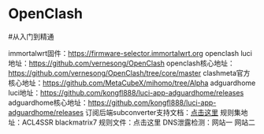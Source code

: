 # OpenClash
#从入门到精通

immortalwrt固件：https://firmware-selector.immortalwrt.org
openclash luci地址：https://github.com/vernesong/OpenClash
openclash核心地址：https://github.com/vernesong/OpenClash/tree/core/master
clashmeta官方核心地址：https://github.com/MetaCubeX/mihomo/tree/Alpha
adguardhome luci地址：https://github.com/kongfl888/luci-app-adguardhome/releases
adguardhome核心地址：https://github.com/kongfl888/luci-app-adguardhome/releases
订阅后端subconverter支持文档：[点击这里](https://github.com/tindy2013/subconverter/blob/master/README-cn.md)
规则集地址：ACL4SSR    blackmatrix7
规则文件：点击这里
DNS泄露检测：网站一    网站二


